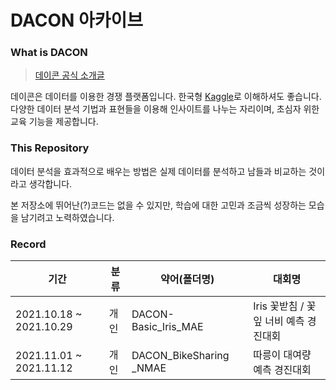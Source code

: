 # DACON 아카이브

### What is DACON

> [데이콘 공식 소개글](https://dacon.io/more/about) 

데이콘은 데이터를 이용한 경쟁 플랫폼입니다. 한국형 [Kaggle](https://www.kaggle.com/)로 이해하셔도 좋습니다. 다양한 데이터 분석 기법과 표현들을 이용해 인사이트를 나누는 자리이며, 초심자 위한 교육 기능을 제공합니다. 



### This Repository

데이터 분석을 효과적으로 배우는 방법은 실제 데이터를 분석하고 남들과 비교하는 것이라고 생각합니다. 

본 저장소에 뛰어난(?)코드는 없을 수 있지만, 학습에 대한 고민과 조금씩 성장하는 모습을 남기려고 노력하였습니다. 



### Record

| 기간                    | 분류 | 약어(폴더명)            | 대회명                                |
| ----------------------- | ---- | ----------------------- | ------------------------------------- |
| 2021.10.18 ~ 2021.10.29 | 개인 | DACON-Basic_Iris_MAE    | Iris 꽃받침 / 꽃잎 너비 예측 경진대회 |
| 2021.11.01 ~ 2021.11.12 | 개인 | DACON_BikeSharing _NMAE | 따릉이 대여량 예측 경진대회           |

